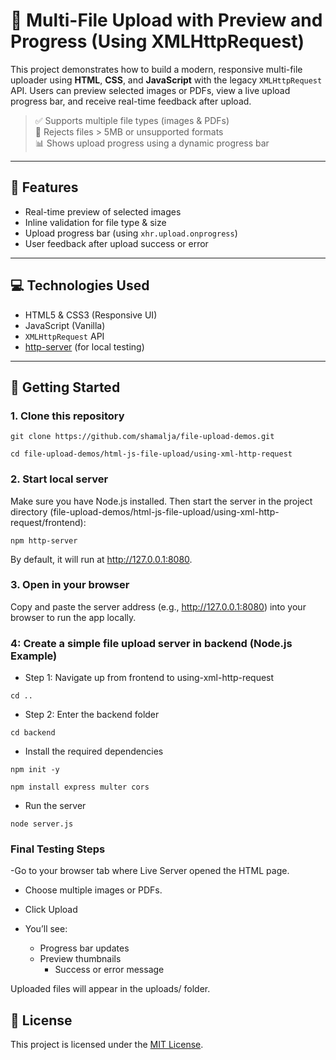 # 📁 Multi-File Upload with Preview and Progress (Using XMLHttpRequest)

This project demonstrates how to build a modern, responsive multi-file uploader using **HTML**, **CSS**, and **JavaScript** with the legacy `XMLHttpRequest` API. Users can preview selected images or PDFs, view a live upload progress bar, and receive real-time feedback after upload.

> ✅ Supports multiple file types (images & PDFs)  
> 🚫 Rejects files > 5MB or unsupported formats  
> 📊 Shows upload progress using a dynamic progress bar

---

## 🔧 Features

- Real-time preview of selected images
- Inline validation for file type & size
- Upload progress bar (using `xhr.upload.onprogress`)
- User feedback after upload success or error

---

## 💻 Technologies Used

- HTML5 & CSS3 (Responsive UI)
- JavaScript (Vanilla)
- `XMLHttpRequest` API
- [http-server](https://www.npmjs.com/package/http-server) (for local testing)

---

## 🚀 Getting Started

### 1. Clone this repository

`git clone https://github.com/shamalja/file-upload-demos.git`

`cd file-upload-demos/html-js-file-upload/using-xml-http-request`

### 2. Start local server

Make sure you have Node.js installed. Then start the server in the project directory (file-upload-demos/html-js-file-upload/using-xml-http-request/frontend):

`npm http-server`

By default, it will run at http://127.0.0.1:8080.

### 3. Open in your browser

Copy and paste the server address (e.g., http://127.0.0.1:8080) into your browser to run the app locally.

### 4: Create a simple file upload server in backend (Node.js Example)

- Step 1: Navigate up from frontend to using-xml-http-request

`cd ..`

- Step 2: Enter the backend folder

`cd backend`

-  Install the required dependencies

`npm init -y`

`npm install express multer cors`

- Run the server

`node server.js`

### Final Testing Steps

-Go to your browser tab where Live Server opened the HTML page.

- Choose multiple images or PDFs.

- Click Upload

- You’ll see:
  - Progress bar updates
  - Preview thumbnails
	- Success or error message

Uploaded files will appear in the uploads/ folder.

## 📄 License

This project is licensed under the [MIT License](https://github.com/shamalja/file-upload-demos/blob/main/LICENSE).


